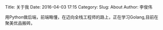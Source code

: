 Title: 关于我
Date: 2016-04-03 17:15
Category:
Slug: About
Author: 李俊伟

用Python做后端，前端略懂，在迈向全栈工程师的路上，正在学习Golang,目前在聚美优品搬砖。